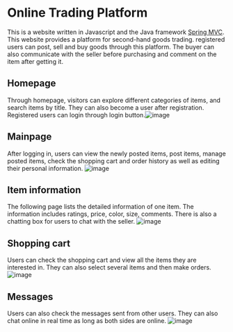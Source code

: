 # Online Trading Platform
This is a website written in Javascript and the Java framework [Spring MVC](https://spring.io/). This website provides a platform for second-hand goods trading. registered users can post, sell and buy goods through this platform. The buyer can also communicate with the seller before purchasing and comment on the item after getting it. 
## Homepage
Through homepage, visitors can explore different categories of items, and search items by title. They can also become a user after registration. Registered users can login through login button.![image](https://user-images.githubusercontent.com/57474978/149646475-f593ec56-50b5-448a-91b7-f78766efdc7e.png)
## Mainpage
After logging in, users can view the newly posted items, post items, manage posted items, check the shopping cart and order history as well as editing their personal information. ![image](https://user-images.githubusercontent.com/57474978/149646631-e7964b31-7e81-4050-bd9b-90c78c9910e8.png)
## Item information
The following page lists the detailed information of one item. The information includes ratings, price, color, size, comments. There is also a chatting box for users to chat with the seller. ![image](https://user-images.githubusercontent.com/57474978/149646840-03e109ca-8a5a-4e0d-a1ab-e23dc697a908.png)
## Shopping cart
Users can check the shopping cart and view all the items they are interested in. They can also select several items and then make orders. ![image](https://user-images.githubusercontent.com/57474978/149647017-3ce9886d-3413-4f89-a59d-f394a8685eab.png)
## Messages
Users can also check the messages sent from other users. They can also chat online in real time as long as both sides are online. ![image](https://user-images.githubusercontent.com/57474978/149647161-3652f223-3d6a-414f-bf75-8a7ec7be3403.png)

